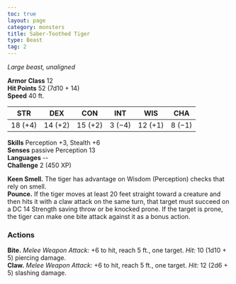 ```yaml
---
toc: true
layout: page
category: monsters
title: Saber-Toothed Tiger
type: Beast
tag: 2
---
```

_Large beast, unaligned_

**Armor Class** 12    
**Hit Points** 52 (7d10 + 14)    
**Speed** 40 ft. 

| STR     | DEX     | CON     | INT     | WIS     | CHA     |
|---------|---------|---------|---------|---------|---------|
| 18 (+4) | 14 (+2) | 15 (+2) | 3 (−4)  | 12 (+1) | 8 (−1)  |  

**Skills** Perception +3, Stealth +6    
**Senses** passive Perception 13    
**Languages** --    
**Challenge** 2 (450 XP) 

**Keen Smell.** The tiger has advantage on Wisdom (Perception) checks that rely on smell.    
**Pounce.** If the tiger moves at least 20 feet straight toward a creature and then hits it with a claw attack on the same turn, that target must succeed on a DC 14 Strength saving throw or be knocked prone. If the target is prone, the tiger can make one bite attack against it as a bonus action. 

### Actions    
**Bite.** _Melee Weapon Attack:_ +6 to hit, reach 5 ft., one target. _Hit:_ 10 (1d10 + 5) piercing damage.    
**Claw.** _Melee Weapon Attack:_ +6 to hit, reach 5 ft., one target. _Hit:_ 12 (2d6 + 5) slashing damage. 